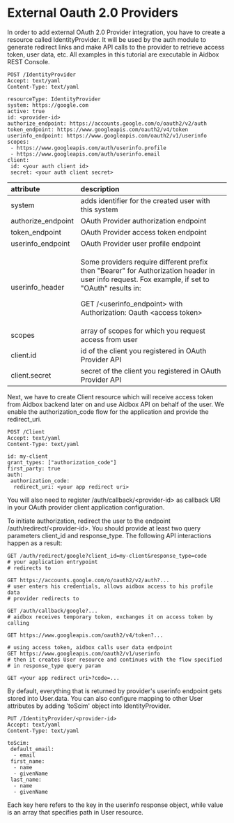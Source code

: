 # External Oauth 2.0 Providers

In order to add external OAuth 2.0 Provider integration, you have to create a resource called IdentityProvider. It will be used by the auth module to generate redirect links and make API calls to the provider to retrieve access token, user data, etc. All examples in this tutorial are executable in Aidbox REST Console.

```text
POST /IdentityProvider
Accept: text/yaml
Content-Type: text/yaml

resourceType: IdentityProvider
system: https://google.com
active: true
id: <provider-id>
authorize_endpoint: https://accounts.google.com/o/oauth2/v2/auth
token_endpoint: https://www.googleapis.com/oauth2/v4/token
userinfo_endpoint: https://www.googleapis.com/oauth2/v1/userinfo
scopes:
 - https://www.googleapis.com/auth/userinfo.profile
 - https://www.googleapis.com/auth/userinfo.email
client:
 id: <your auth client id>
 secret: <your auth client secret>
```

<table>
  <thead>
    <tr>
      <th style="text-align:left">attribute</th>
      <th style="text-align:left">description</th>
    </tr>
  </thead>
  <tbody>
    <tr>
      <td style="text-align:left">system</td>
      <td style="text-align:left">adds identifier for the created user with this system</td>
    </tr>
    <tr>
      <td style="text-align:left">authorize_endpoint</td>
      <td style="text-align:left">OAuth Provider authorization endpoint</td>
    </tr>
    <tr>
      <td style="text-align:left">token_endpoint</td>
      <td style="text-align:left">OAuth Provider access token endpoint</td>
    </tr>
    <tr>
      <td style="text-align:left">userinfo_endpoint</td>
      <td style="text-align:left">OAuth Provider user profile endpoint</td>
    </tr>
    <tr>
      <td style="text-align:left">userinfo_header</td>
      <td style="text-align:left">
        <p>Some providers require different prefix then &quot;Bearer&quot; for Authorization
          header in user info request. Fox example, if set to &quot;OAuth&quot; results
          in:</p>
        <p>GET /&lt;userinfo_endpoint&gt; with Authorization: Oauth &lt;access token&gt;</p>
      </td>
    </tr>
    <tr>
      <td style="text-align:left">scopes</td>
      <td style="text-align:left">array of scopes for which you request access from user</td>
    </tr>
    <tr>
      <td style="text-align:left">client.id</td>
      <td style="text-align:left">id of the client you registered in OAuth Provider API</td>
    </tr>
    <tr>
      <td style="text-align:left">client.secret</td>
      <td style="text-align:left">secret of the client you registered in OAuth Provider API</td>
    </tr>
  </tbody>
</table>

Next, we have to create Client resource which will receive access token from Aidbox backend later on and use Aidbox API on behalf of the user. We enable the authorization\_code flow for the application and provide the redirect\_uri. 

```text
POST /Client
Accept: text/yaml
Content-Type: text/yaml

id: my-client
grant_types: ["authorization_code"]
first_party: true
auth:
 authorization_code:
  redirect_uri: <your app redirect uri>
```

You will also need to register /auth/callback/&lt;provider-id&gt; as callback URI in your OAuth provider client application configuration. 

To initiate authorization, redirect the user to the endpoint /auth/redirect/&lt;provider-id&gt;. You should provide at least two query parameters client\_id and response\_type. The following API interactions happen as a result:

```text
GET /auth/redirect/google?client_id=my-client&response_type=code
# your application entrypoint
# redirects to

GET https://accounts.google.com/o/oauth2/v2/auth?...
# user enters his credentials, allows aidbox access to his profile data
# provider redirects to

GET /auth/callback/google?...
# aidbox receives temporary token, exchanges it on access token by calling

GET https://www.googleapis.com/oauth2/v4/token?...

# using access token, aidbox calls user data endpoint
GET https://www.googleapis.com/oauth2/v1/userinfo
# then it creates User resource and continues with the flow specified
# in response_type query param

GET <your app redirect uri>?code=...

```

By default, everything that is returned by provider's userinfo endpoint gets stored into User.data. You can also configure mapping to other User attributes by adding 'toScim' object into IdentityProvider.

```text
PUT /IdentityProvider/<provider-id>
Accept: text/yaml
Content-Type: text/yaml

toScim:
 default_email:
  - email
 first_name:
  - name
  - givenName
 last_name:
  - name
  - givenName
```

Each key here refers to the key in the userinfo response object, while value is an array that specifies path in User resource.

